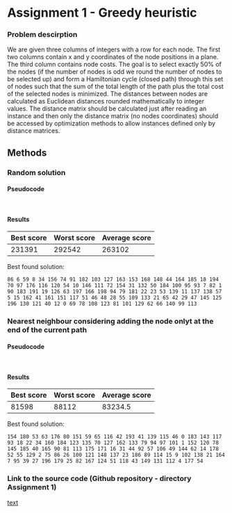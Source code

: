 # Assignment 1 - Greedy heuristic

### Problem descirption
We are given three columns of integers with a row for each node. The first two columns contain x
and y coordinates of the node positions in a plane. The third column contains node costs. The goal is
to select exactly 50% of the nodes (if the number of nodes is odd we round the number of nodes to
be selected up) and form a Hamiltonian cycle (closed path) through this set of nodes such that the
sum of the total length of the path plus the total cost of the selected nodes is minimized.
The distances between nodes are calculated as Euclidean distances rounded mathematically to
integer values. The distance matrix should be calculated just after reading an instance and then only
the distance matrix (no nodes coordinates) should be accessed by optimization methods to allow
instances defined only by distance matrices.

## Methods

### Random solution

#### Pseudocode
``` cpp
    
```

#### Results

| Best score | Worst score | Average score |
| --- | --- | --- |
| 231391 | 292542 | 263102 |

Best found solution:

```
86 6 59 8 34 156 74 91 182 103 127 163 153 168 148 44 164 185 18 194 70 97 176 116 120 54 10 146 111 72 154 31 132 50 184 100 95 93 7 82 1 90 183 191 19 126 63 197 166 198 94 79 181 22 23 53 139 11 137 138 57 5 15 162 41 161 151 117 51 46 48 28 55 109 133 21 65 42 29 47 145 125 196 130 121 40 12 0 69 78 108 123 81 101 129 62 66 140 99 113
```

### Nearest neighbour considering adding the node onlyt at the end of the current path

#### Pseudocode
``` cpp
    
```

#### Results

| Best score | Worst score | Average score |
| --- | --- | --- |
| 81598 | 88112 | 83234.5 |

Best found solution:

```
154 180 53 63 176 80 151 59 65 116 42 193 41 139 115 46 0 183 143 117 93 18 22 34 160 184 123 135 70 127 162 133 79 94 97 101 1 152 120 78 145 185 40 165 90 81 113 175 171 16 31 44 92 57 106 49 144 62 14 178 52 55 129 2 75 86 26 100 121 148 137 23 186 89 114 15 9 102 138 21 164 7 95 39 27 196 179 25 82 167 124 51 118 43 149 131 112 4 177 54
```

### Link to the source code (Github repository - directory Assignment 1)

[text](https://github.com/Strajkerr/EvolutionaryComputing/tree/main/Assignment_1)